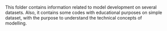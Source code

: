 This folder contains information related to model development on several datasets.
Also, it contains some codes with educational purposes on simple dataset, with the purpose to understand the technical concepts of modelling.
